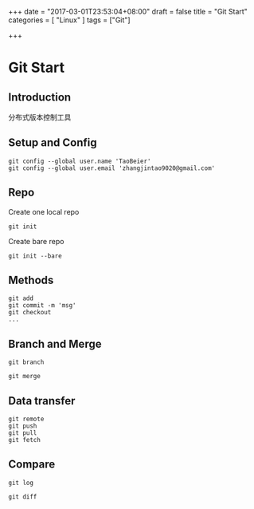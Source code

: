+++
date = "2017-03-01T23:53:04+08:00"
draft = false
title = "Git Start"
categories = [ "Linux" ]
tags = ["Git"]

+++

# Git Start

## Introduction

分布式版本控制工具

## Setup and Config

```
git config --global user.name 'TaoBeier'
git config --global user.email 'zhangjintao9020@gmail.com'
```

## Repo

Create one local repo

```
git init
```

Create bare repo

```
git init --bare
```

## Methods

```
git add
git commit -m 'msg'
git checkout
...
```

## Branch and Merge

```
git branch

git merge
```

## Data transfer

```
git remote 
git push
git pull
git fetch
```

## Compare


```
git log

git diff 
```

